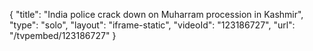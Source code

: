{
    "title": "India police crack down on Muharram procession in Kashmir",
    "type": "solo",
    "layout": "iframe-static",
    "videoId": "123186727",
    "url": "\/tvpembed\/123186727"
}